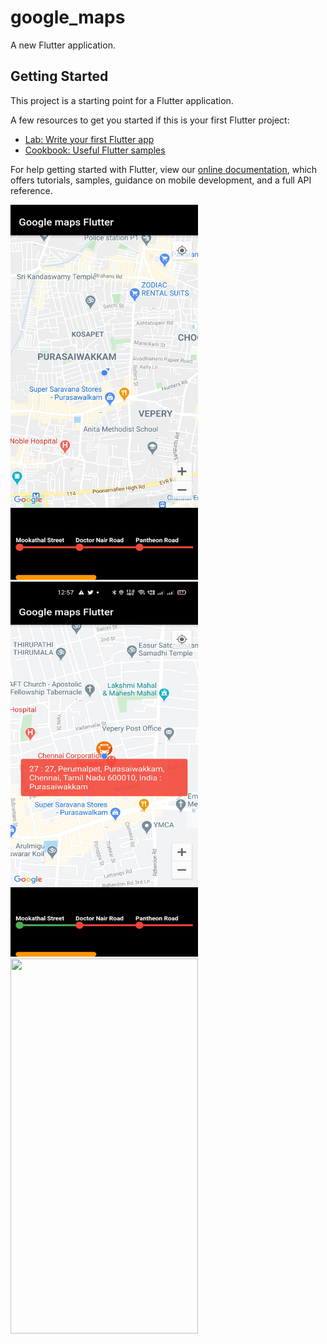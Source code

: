 # google_maps

A new Flutter application.

## Getting Started

This project is a starting point for a Flutter application.

A few resources to get you started if this is your first Flutter project:

- [Lab: Write your first Flutter app](https://flutter.dev/docs/get-started/codelab)
- [Cookbook: Useful Flutter samples](https://flutter.dev/docs/cookbook)

For help getting started with Flutter, view our
[online documentation](https://flutter.dev/docs), which offers tutorials,
samples, guidance on mobile development, and a full API reference.

<img src="https://github.com/kishore-shiva/Bus-Tracker/blob/7165fa76dba43bdc27223266bc3ef42d749b0dde/images/IMG_20210303_125739.jpg" height="600" width="300">

<img src="https://github.com/kishore-shiva/Bus-Tracker/blob/7165fa76dba43bdc27223266bc3ef42d749b0dde/images/Screenshot_2021-03-03-12-57-05-13_1baf35eae6309f0b11a7001af5796006.jpg" height="600" width="300">

<img src="https://github.com/kishore-shiva/Bus-Tracker/blob/7165fa76dba43bdc27223266bc3ef42d749b0dde/images/ezgif.com-gif-maker.gif" height="600" width="300">